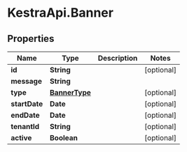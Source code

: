 # KestraApi.Banner

## Properties

Name | Type | Description | Notes
------------ | ------------- | ------------- | -------------
**id** | **String** |  | [optional] 
**message** | **String** |  | 
**type** | [**BannerType**](BannerType.md) |  | [optional] 
**startDate** | **Date** |  | [optional] 
**endDate** | **Date** |  | [optional] 
**tenantId** | **String** |  | [optional] 
**active** | **Boolean** |  | [optional] 


